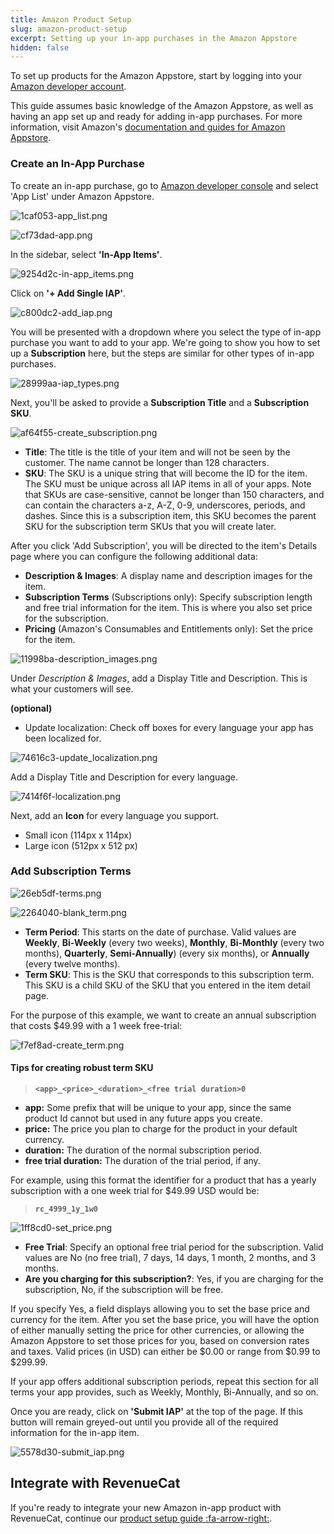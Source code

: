 ```yaml
---
title: Amazon Product Setup
slug: amazon-product-setup
excerpt: Setting up your in-app purchases in the Amazon Appstore
hidden: false
---
```


To set up products for the Amazon Appstore, start by logging into your [Amazon developer account](https://developer.amazon.com/apps-and-games).

This guide assumes basic knowledge of the Amazon Appstore, as well as having an app set up and ready for adding in-app purchases. For more information, visit Amazon's [documentation and guides for Amazon Appstore](https://developer.amazon.com/documentation).

### Create an In-App Purchase

To create an in-app purchase, go to [Amazon developer console](https://developer.amazon.com/dashboard) and select 'App List' under Amazon Appstore.

![1caf053-app_list.png](https://files.readme.io/0fb6817-1caf053-app_list.png)

![cf73dad-app.png](https://files.readme.io/486ca7a-cf73dad-app.png)

In the sidebar, select **'In-App Items'**.

![9254d2c-in-app_items.png](https://files.readme.io/8a31a08-9254d2c-in-app_items.png)

Click on **'+ Add Single IAP'**.

![c800dc2-add_iap.png](https://files.readme.io/2c18950-c800dc2-add_iap.png)

You will be presented with a dropdown where you select the type of in-app purchase you want to add to your app. We're going to show you how to set up a **Subscription** here, but the steps are similar for other types of in-app purchases.

![28999aa-iap_types.png](https://files.readme.io/a19cd05-28999aa-iap_types.png)

Next, you'll be asked to provide a **Subscription Title** and a **Subscription SKU**.

![af64f55-create_subscription.png](https://files.readme.io/d6729ff-af64f55-create_subscription.png)

- **Title**: The title is the title of your item and will not be seen by the customer. The name cannot be longer than 128 characters.
- **SKU**: The SKU is a unique string that will become the ID for the item. The SKU must be unique across all IAP items in all of your apps. Note that SKUs are case-sensitive, cannot be longer than 150 characters, and can contain the characters a-z, A-Z, 0-9, underscores, periods, and dashes. Since this is a subscription item, this SKU becomes the parent SKU for the subscription term SKUs that you will create later.

After you click 'Add Subscription', you will be directed to the item's Details page where you can configure the following additional data:

- **Description & Images**: A display name and description images for the item.
- **Subscription Terms** (Subscriptions only): Specify subscription length and free trial information for the item. This is where you also set price for the subscription.
- **Pricing** (Amazon's Consumables and Entitlements only): Set the price for the item.

![11998ba-description_images.png](https://files.readme.io/3b1a1c4-11998ba-description_images.png)

Under _Description & Images_, add a Display Title and Description. This is what your customers will see.

**(optional)**

- Update localization: Check off boxes for every language your app has been localized for.

![74616c3-update_localization.png](https://files.readme.io/23e00d4-74616c3-update_localization.png)

Add a Display Title and Description for every language.

![7414f6f-localization.png](https://files.readme.io/94e5399-7414f6f-localization.png)

Next, add an **Icon** for every language you support.

- Small icon (114px x 114px)
- Large icon (512px x 512 px)

### Add Subscription Terms

![26eb5df-terms.png](https://files.readme.io/950e50d-26eb5df-terms.png)

![2264040-blank_term.png](https://files.readme.io/cdda82e-2264040-blank_term.png)

- **Term Period**: This starts on the date of purchase. Valid values are **Weekly**, **Bi-Weekly** (every two weeks), **Monthly**, **Bi-Monthly** (every two months), **Quarterly**, **Semi-Annually**) (every six months), or **Annually** (every twelve months).
- **Term SKU**: This is the SKU that corresponds to this subscription term. This SKU is a child SKU of the SKU that you entered in the item detail page.

For the purpose of this example, we want to create an annual subscription that costs $49.99 with a 1 week free-trial:

![f7ef8ad-create_term.png](https://files.readme.io/1e48dda-f7ef8ad-create_term.png)

#### Tips for creating robust term SKU

> **`<app>_<price>_<duration>_<free trial duration>0`**

- **app:** Some prefix that will be unique to your app, since the same product Id cannot but used in any future apps you create.
- **price:** The price you plan to charge for the product in your default currency.
- **duration:** The duration of the normal subscription period.
- **free trial duration:** The duration of the trial period, if any.

For example, using this format the identifier for a product that has a yearly subscription with a one week trial for $49.99 USD would be:

> **`rc_4999_1y_1w0`**

![1ff8cd0-set_price.png](https://files.readme.io/35ea745-1ff8cd0-set_price.png)

- **Free Trial**: Specify an optional free trial period for the subscription. Valid values are No (no free trial), 7 days, 14 days, 1 month, 2 months, and 3 months.
- **Are you charging for this subscription?**: Yes, if you are charging for the subscription, No, if the subscription will be free.

If you specify Yes, a field displays allowing you to set the base price and currency for the item. After you set the base price, you will have the option of either manually setting the price for other currencies, or allowing the Amazon Appstore to set those prices for you, based on conversion rates and taxes. Valid prices (in USD) can either be $0.00 or range from $0.99 to $299.99.

If your app offers additional subscription periods, repeat this section for all terms your app provides, such as Weekly, Monthly, Bi-Annually, and so on.

Once you are ready, click on **'Submit IAP'** at the top of the page. If this button will remain greyed-out until you provide all of the required information for the in-app item.

![5578d30-submit_iap.png](https://files.readme.io/e4ae155-5578d30-submit_iap.png)

## Integrate with RevenueCat

If you're ready to integrate your new Amazon in-app product with RevenueCat, continue our [product setup guide :fa-arrow-right:](doc:entitlements).
